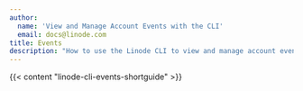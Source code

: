 ```yaml
---
author:
  name: 'View and Manage Account Events with the CLI'
  email: docs@linode.com
title: Events
description: "How to use the Linode CLI to view and manage account events."
---
```


{{< content "linode-cli-events-shortguide" >}}

